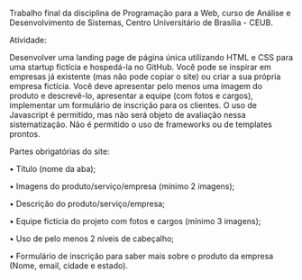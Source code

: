 Trabalho final da disciplina de Programação para a Web, curso de Análise e Desenvolvimento de Sistemas, Centro Universitário de Brasília - CEUB.

Atividade:

Desenvolver uma landing page de página única utilizando HTML e CSS para uma startup fictícia e hospedá-la no GitHub. Você pode se inspirar em empresas já existente (mas não pode copiar o site) ou criar a sua própria empresa fictícia. Você deve apresentar pelo menos uma imagem do produto e descrevê-lo, apresentar a equipe (com fotos e cargos), implementar um formulário de inscrição para os clientes. O uso de Javascript é permitido, mas não será objeto de avaliação nessa sistematização. Não é permitido o uso de frameworks ou de templates prontos.

Partes obrigatórias do site:

• Título (nome da aba);

• Imagens do produto/serviço/empresa (mínimo 2 imagens);

• Descrição do produto/serviço/empresa;

• Equipe fictícia do projeto com fotos e cargos (mínimo 3 imagens);

• Uso de pelo menos 2 níveis de cabeçalho;

• Formulário de inscrição para saber mais sobre o produto da empresa (Nome, email, cidade e estado).
